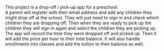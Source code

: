 This project is a drop-off / pick-up app for a preschool.  
A parent will register with their email address and add any children they might drop off at the school. They will just need to sign in and check which children they are dropping off.  Then when they are ready to pick up the children they will sign in again and select the children they are picking up. The app will record the time they were dropped off and picked up.  Then it will add the price per hour to their total balance. It will also handle enrollments into classes and add the tuition to their balance as well. 